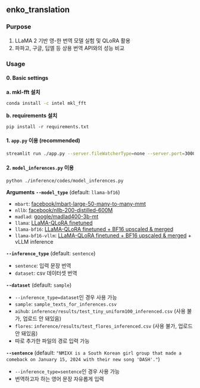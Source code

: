 ## enko_translation

### Purpose
1. LLaMA 2 기반 영-한 번역 모델 실험 및 QLoRA 활용
2. 파파고, 구글, 딥엘 등 상용 번역 API와의 성능 비교

### Usage
#### 0. Basic settings
  __a. mkl-fft 설치__
  ```bash
  conda install -c intel mkl_fft
  ```

  __b. requirements 설치__
  ```
  pip install -r requirements.txt
  ```

#### 1. `app.py` 이용 (recommended)
```bash
streamlit run ./app.py --server.fileWatcherType=none --server.port=30001
```

#### 2. `model_inferences.py` 이용
```bash
python ./inference/codes/model_inferences.py
```
__Arguments__
__`--model_type`__ (default: `llama-bf16`)
- `mbart`: [facebook/mbart-large-50-many-to-many-mmt](https://huggingface.co/facebook/mbart-large-50-many-to-many-mmt)
- `nllb`: [facebook/nllb-200-distilled-600M](https://huggingface.co/facebook/nllb-200-distilled-600M)
- `madlad`: [google/madlad400-3b-mt](https://huggingface.co/google/madlad400-3b-mt)
- `llama`: [LLaMA-QLoRA finetuned](https://huggingface.co/traintogpb/llama-2-en2ko-translator-7b-qlora-adapter)
- `llama-bf16`: [LLaMA-QLoRA finetuned + BF16 upscaled & merged](https://huggingface.co/traintogpb/llama-2-en2ko-translator-7b-qlora-bf16-upscaled)
- `llama-bf16-vllm`: [LLaMA-QLoRA finetuned + BF16 upscaled & merged](https://huggingface.co/traintogpb/llama-2-en2ko-translator-7b-qlora-bf16-upscaled) + vLLM inference

__`--inference_type`__ (default: `sentence`)
- `sentence`: 입력 문장 번역
- `dataset`: csv 데이터셋 번역

__`--dataset`__ (default: `sample`)
- `--inference_type=dataset`인 경우 사용 가능
- `sample`: `sample_texts_for_inferences.csv`
- `aihub`: `inference/results/test_tiny_uniform100_inferenced.csv` (사용 불가, 업로드 안 돼있음)
- `flores`: `inference/results/test_flores_inferenced.csv` (사용 불가, 업로드 안 돼있음)
- 따로 추가한 파일의 경로 입력 가능

__`--sentence`__ (default: `"NMIXX is a South Korean girl group that made a comeback on January 15, 2024 with their new song 'DASH'."`)
- `--inference_type=sentence`인 경우 사용 가능
- 번역하고자 하는 영어 문장 자유롭게 입력

